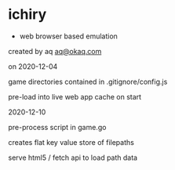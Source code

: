 # ichiry


* web browser based emulation


created by aq <aq@okaq.com>


on 2020-12-04


game directories contained in .gitignore/config.js


pre-load into live web app cache on start


2020-12-10

 
pre-process script in game.go


creates flat key value store of filepaths


serve html5 / fetch api to load path data



